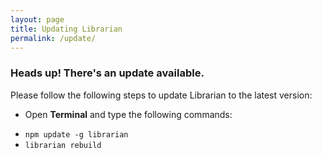 ```yaml
---
layout: page
title: Updating Librarian
permalink: /update/
---
```


### Heads up! There's an update available.

Please follow the following steps to update Librarian to the latest version:

* Open **Terminal** and type the following commands:
+ `npm update -g librarian`
+ `librarian rebuild`

